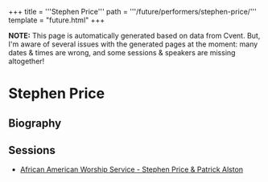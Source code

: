 +++
title = '''Stephen Price'''
path = '''/future/performers/stephen-price/'''
template = "future.html"
+++

<p class="todo">
<strong>NOTE:</strong> This page is automatically generated based on data from Cvent.
But, I'm aware of several issues with the generated pages at the moment:
many dates & times are wrong, and some sessions & speakers are missing altogether!
</p>

<h1>Stephen Price</h1>
<h2>Biography</h2>
<p></p>
<h2>Sessions</h2>
<ul><li><a href="/future/sessions/african-american-worship-service-stephen-price-patrick-alston/">African American Worship Service - Stephen Price & Patrick Alston</a></li>

